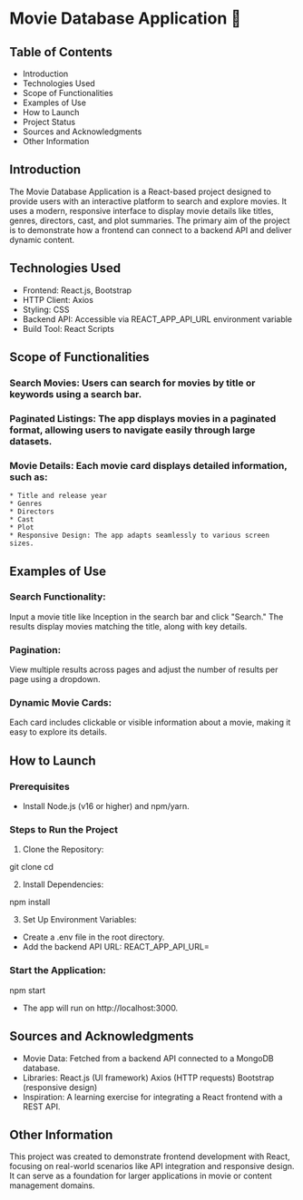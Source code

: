 # Movie Database Application 🎥

## Table of Contents
* Introduction
* Technologies Used
* Scope of Functionalities
* Examples of Use
* How to Launch
* Project Status
* Sources and Acknowledgments
* Other Information
## Introduction
The Movie Database Application is a React-based project designed to provide users with an interactive platform to search and explore movies. It uses a modern, responsive interface to display movie details like titles, genres, directors, cast, and plot summaries. The primary aim of the project is to demonstrate how a frontend can connect to a backend API and deliver dynamic content.

## Technologies Used
* Frontend: React.js, Bootstrap
* HTTP Client: Axios
* Styling: CSS
* Backend API: Accessible via REACT_APP_API_URL environment variable
* Build Tool: React Scripts

## Scope of Functionalities
  ### Search Movies: Users can search for movies by title or keywords using a search bar.
  ### Paginated Listings: The app displays movies in a paginated format, allowing users to navigate easily through large datasets.
  ### Movie Details: Each movie card displays detailed information, such as:
    * Title and release year
    * Genres
    * Directors
    * Cast
    * Plot
    * Responsive Design: The app adapts seamlessly to various screen sizes.
## Examples of Use

### Search Functionality:
Input a movie title like Inception in the search bar and click "Search."
The results display movies matching the title, along with key details.

### Pagination:
View multiple results across pages and adjust the number of results per page using a dropdown.

### Dynamic Movie Cards:
Each card includes clickable or visible information about a movie, making it easy to explore its details.

## How to Launch

### Prerequisites
* Install Node.js (v16 or higher) and npm/yarn.

### Steps to Run the Project

1. Clone the Repository:

git clone <repository-url>
cd <repository-folder>

2. Install Dependencies:
   
npm install

3. Set Up Environment Variables:
* Create a .env file in the root directory.
* Add the backend API URL:
REACT_APP_API_URL=<Your Backend API URL>

### Start the Application:

npm start
* The app will run on http://localhost:3000.

## Sources and Acknowledgments
* Movie Data: Fetched from a backend API connected to a MongoDB database.
* Libraries:
    React.js (UI framework)
    Axios (HTTP requests)
    Bootstrap (responsive design)
* Inspiration: A learning exercise for integrating a React frontend with a REST API.

## Other Information
This project was created to demonstrate frontend development with React, focusing on real-world scenarios like API integration and responsive design. It can serve as a foundation for larger applications in movie or content management domains.
